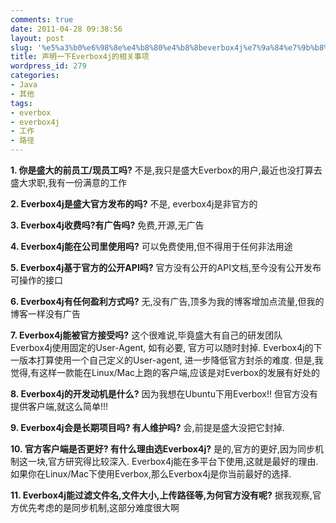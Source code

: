 ```yaml
---
comments: true
date: 2011-04-28 09:38:56
layout: post
slug: '%e5%a3%b0%e6%98%8e%e4%b8%80%e4%b8%8beverbox4j%e7%9a%84%e7%9b%b8%e5%85%b3%e4%ba%8b%e9%a1%b9'
title: 声明一下Everbox4j的相关事项
wordpress_id: 279
categories:
- Java
- 其他
tags:
- everbox
- everbox4j
- 工作
- 路径
---
```


**1. 你是盛大的前员工/现员工吗?**
不是,我只是盛大Everbox的用户,最近也没打算去盛大求职,我有一份满意的工作

**2. Everbox4j是盛大官方发布的吗?**
不是, everbox4j是非官方的

**3. Everbox4j收费吗?有广告吗?**
免费,开源,无广告

**4. Everbox4j能在公司里使用吗?**
可以免费使用,但不得用于任何非法用途

**5. Everbox4j基于官方的公开API吗?**
官方没有公开的API文档,至今没有公开发布可操作的接口

**6. Everbox4j有任何盈利方式吗?**
无,没有广告,顶多为我的博客增加点流量,但我的博客一样没有广告

**7. Everbox4j能被官方接受吗?**
这个很难说,毕竟盛大有自己的研发团队
Everbox4j使用固定的User-Agent, 如有必要, 官方可以随时封掉.
Everbox4j的下一版本打算使用一个自己定义的User-agent, 进一步降低官方封杀的难度.
但是,我觉得,有这样一款能在Linux/Mac上跑的客户端,应该是对Everbox的发展有好处的

**8. Everbox4j的开发动机是什么?**
因为我想在Ubuntu下用Everbox!! 但官方没有提供客户端,就这么简单!!!

**9. Everbox4j会是长期项目吗? 有人维护吗?**
会,前提是盛大没把它封掉.

**10. 官方客户端是否更好? 有什么理由选Everbox4j?**
是的,官方的更好,因为同步机制这一块,官方研究得比较深入.
Everbox4j能在多平台下使用,这就是最好的理由.
 如果你在Linux/Mac下使用Everbox,那么Everbox4j是你当前最好的选择.

**11. Everbox4j能过滤文件名,文件大小,上传路径等,为何官方没有呢?**
据我观察,官方优先考虑的是同步机制,这部分难度很大啊
